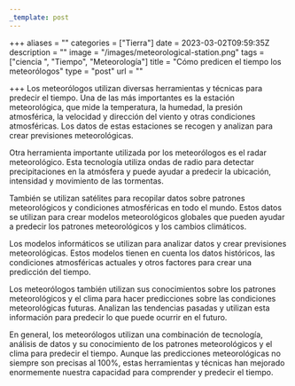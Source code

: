 ```yaml
---
_template: post
---
```



+++
aliases = ""
categories = ["Tierra"]
date = 2023-03-02T09:59:35Z
description = ""
image = "/images/meteorological-station.png"
tags = ["ciencia ", "Tiempo", "Meteorología"]
title = "Cómo predicen el tiempo los meteorólogos"
type = "post"
url = ""

+++
Los meteorólogos utilizan diversas herramientas y técnicas para predecir el tiempo. Una de las más importantes es la estación meteorológica, que mide la temperatura, la humedad, la presión atmosférica, la velocidad y dirección del viento y otras condiciones atmosféricas. Los datos de estas estaciones se recogen y analizan para crear previsiones meteorológicas.  
  
Otra herramienta importante utilizada por los meteorólogos es el radar meteorológico. Esta tecnología utiliza ondas de radio para detectar precipitaciones en la atmósfera y puede ayudar a predecir la ubicación, intensidad y movimiento de las tormentas.  
  
También se utilizan satélites para recopilar datos sobre patrones meteorológicos y condiciones atmosféricas en todo el mundo. Estos datos se utilizan para crear modelos meteorológicos globales que pueden ayudar a predecir los patrones meteorológicos y los cambios climáticos.  
  
Los modelos informáticos se utilizan para analizar datos y crear previsiones meteorológicas. Estos modelos tienen en cuenta los datos históricos, las condiciones atmosféricas actuales y otros factores para crear una predicción del tiempo.  
  
Los meteorólogos también utilizan sus conocimientos sobre los patrones meteorológicos y el clima para hacer predicciones sobre las condiciones meteorológicas futuras. Analizan las tendencias pasadas y utilizan esta información para predecir lo que puede ocurrir en el futuro.  
  
En general, los meteorólogos utilizan una combinación de tecnología, análisis de datos y su conocimiento de los patrones meteorológicos y el clima para predecir el tiempo. Aunque las predicciones meteorológicas no siempre son precisas al 100%, estas herramientas y técnicas han mejorado enormemente nuestra capacidad para comprender y predecir el tiempo.
